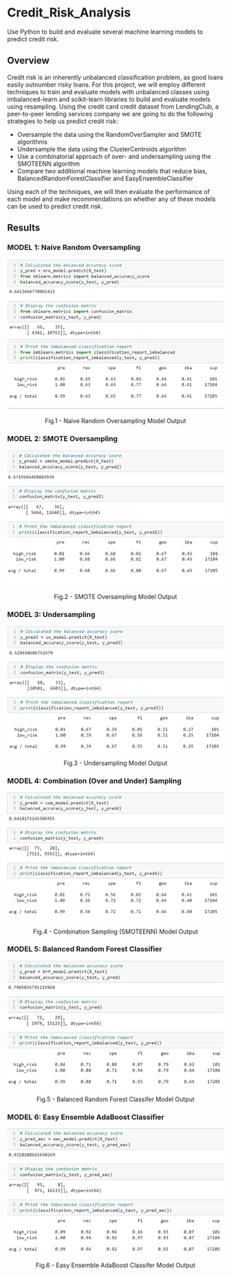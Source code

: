 # Credit_Risk_Analysis
Use Python to build and evaluate several machine learning models to predict credit risk.

## Overview

Credit risk is an inherently unbalanced classification problem, as good loans easily outnumber risky loans. For this project, we will employ different techniques to train and evaluate models with unbalanced classes using imbalanced-learn and scikit-learn libraries to build and evaluate models using resampling. Using the credit card credit dataset from LendingClub, a peer-to-peer lending services company we are going to do the following strategies to help us predict credit risk: 

- Oversample the data using the RandomOverSampler and SMOTE algorithms
- Undersample the data using the ClusterCentroids algorithm
- Use a combinatorial approach of over- and undersampling using the SMOTEENN algorithm
- Compare two additional machine learning models that reduce bias, BalancedRandomForestClassifier and EasyEnsembleClassifier

Using each of the techniques, we will then evaluate the performance of each model and make recommendations on whether any of these models can be used to predict credit risk.

## Results
### MODEL 1: Naive Random Oversampling
<p align="center">
  <img src="Images/Naive_Random_Oversampling.png">
  </p>
<p align = "center">
Fig.1 - Naive Random Oversampling Model Output
</p>

### MODEL 2: SMOTE Oversampling 
<p align="center">
  <img src="Images/SMOTE_Oversampling.png">
  </p>
<p align = "center">
Fig.2 - SMOTE Oversampling Model Output
</p>

### MODEL 3: Undersampling 
<p align="center">
  <img src="Images/Undersampling.png">
  </p>
<p align = "center">
Fig.3 - Undersampling Model Output
</p>

### MODEL 4: Combination (Over and Under) Sampling 
<p align="center">
  <img src="Images/Combination_Sampling_SMOTEENN.png">
  </p>
<p align = "center">
Fig.4 - Combination Sampling (SMOTEENN) Model Output
</p>

### MODEL 5: Balanced Random Forest Classifier 
<p align="center">
  <img src="Images/Balanced_Random_Forest_Classifier.png">
  </p>
<p align = "center">
Fig.5 - Balanced Random Forest Classifer Model Output
</p>

### MODEL 6: Easy Ensemble AdaBoost Classifier 
<p align="center">
  <img src="Images/Easy_Ensemble_AdaBoost_Classifier.png">
  </p>
<p align = "center">
Fig.6 - Easy Ensemble AdaBoost Classifer Model Output
</p>
